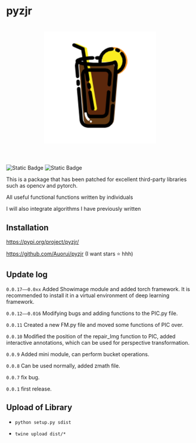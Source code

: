 # pyzjr

<h1 align="center">
<img src="https://github.com/Auorui/AI-Learning-Materials/blob/main/webbg/%E5%86%B0%E7%BA%A2%E8%8C%B6.png" width="300">
</h1><br>

![Static Badge](https://img.shields.io/badge/GitHub-Auorui-bgr?link=https%3A%2F%2Fgithub.com%2FAuorui)
![Static Badge](https://img.shields.io/badge/Download-pyzjr-rgb?color=%233ABBEB&link=https%3A%2F%2Fpypi.org%2Fproject%2Fpyzjr)

This is a package that has been patched for excellent third-party libraries such as opencv and pytorch.

All useful functional functions written by individuals

I will also integrate algorithms I have previously written

## Installation

https://pypi.org/project/pyzjr/

https://github.com/Auorui/pyzjr (I want stars ⭐ hhh)

## Update log
`0.0.17——0.0xx` Added Showimage module and added torch framework. It is recommended to install it in a virtual environment of deep learning framework.

`0.0.12——0.016` Modifying bugs and adding functions to the PIC.py file.

`0.0.11` Created a new FM.py file and moved some functions of PIC over.

`0.0.10` Modified the position of the repair_Img function to PIC, added interactive annotations, which can be used for perspective transformation.

`0.0.9` Added mini module, can perform bucket operations.

`0.0.8` Can be used normally, added zmath file.

`0.0.7` fix bug.

`0.0.1` first release.

## Upload of Library

* `python setup.py sdist`

* `twine upload dist/*`